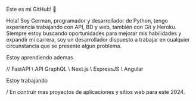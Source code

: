 Este es mi GitHub! 👋

Hola! Soy German, programador y desarrollador de Python, tengo experiencia trabajando con API, BD y web, también con Git y Heroku.
Siempre estoy buscando oportunidades para mejorar mis habilidades y expandir mi carrera, soy un desarrollador dispuesto a trabajar en cualquier circunstancia que se presente algun problema. 

Estoy aprendiendo ademas

//  FastAPI \ API GraphQL \ Next.js \ ExpressJS \ Angular
 
Estoy trabajando

/  En contruir mas proyectos de aplicaciones y sitios web para este 2024.
  
